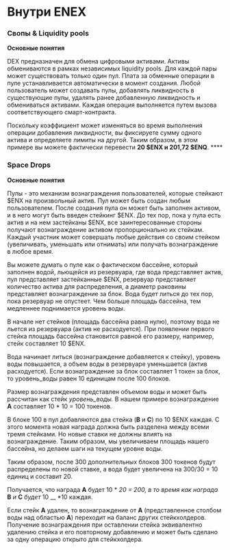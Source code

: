 # Внутри ENEX

### Свопы & Liquidity pools 

**Основные понятия**

DEX предназначен для обмена цифровыми активами. Активы обмениваются в рамках независимых liquidity pools. Для каждой пары может существовать только один пул. Плата за обменные операции в пуле устанавливается автоматически в момент создания. Любой пользователь может создавать пулы, добавлять ликвидность в существующие пулы, удалять ранее добавленную ликвидность и обмениваться активами. Каждая операция выполняется путем вызова соответствующего смарт-контракта.

 Поскольку коэффициент может изменяться во время выполнения операции добавления ликвидности, вы фиксируете сумму одного актива и определяете лимиты на другой. Таким образом, в этом примере вы можете фактически перевести **20 $ENX и 201,72 $ENQ**. ****

### Space Drops

**Основные понятия**

Пулы - это механизм вознаграждения пользователей, которые стейкают $ENX на произвольный актив. Пул может быть создан любым пользователем. После создания пула он может быть заполнен активом, и в него могут быть введен стейкинг $ENX. До тех пор, пока у пула есть актив и на нем застейканы $ENX, все заинтересованные стороны получают вознаграждение активом пропорционально их стейкам. Каждый участник может совершать любые действия со своим стейком \(увеличивать, уменьшать или отнимать\) или получать вознаграждение в любое время.

Вы можете думать о пуле как о фактическом бассейне, который заполнен водой, льющейся из резервуара, где вода представляет актив, пул представляет застейканные $ENX, резервуар представляет количество актива для распределения, а диаметр раковины представляет вознаграждение за блок. Вода будет литься до тех пор, пока резервуар не опустеет. Чем больше площадь бассейна, тем медленнее поднимается уровень воды.

В начале нет стейков \(площадь бассейна равна нулю\), поэтому вода не льется из резервуара \(актив не расходуется\). При появлении первого стейка площадь бассейна становится равной его размеру, например, стейк составляет 10 $ENX.

Вода начинает литься \(вознаграждение добавляется к стейку\), уровень воды повышается, а объем воды в резервуаре уменьшается \(актив расходуется\). Если вознаграждение за блок составляет 1 токен за блок, то уровень\_воды равен 10 единицам после 100 блоков.

Размер вознаграждения представлен объемом воды и может быть рассчитан как стейк  _уровень\_воды._ В нашем примере вознаграждение **А** составляет 10 \*  10 = 100 токенов.

В блоке 100 в пул добавляются два стейка \(**B** и **C**\) по 10 $ENX каждая. С этого момента новая награда должна быть разделена между всеми тремя стейками. Но новые ставки не должны влиять на вознаграждение. Таким образом, мы увеличиваем площадь нашего бассейна, но делаем шаги на текущем уровне воды.

Таким образом, после 300 дополнительных блоков 300 токенов будут распределены по новой ставке, а вода будет увеличена на 300/30 = 10 единиц и составит 20.

Получается, что награда **А** будет 10 \* _20 = 200, в то время как награда_ **B** _и_ **C** _будет_ 10 __ \*10 каждая.

Если стейк **А** удален, то вознаграждение от **А** \(представленное столбом воды над областью **А**\) переходит на баланс других стейкхолдеров. Получение вознаграждения при оставлении стейка эквивалентно удалению стейка и его повторному добавлению и может быть сделано за одну операцию открыто для стейкхолдера.



### 

### 



